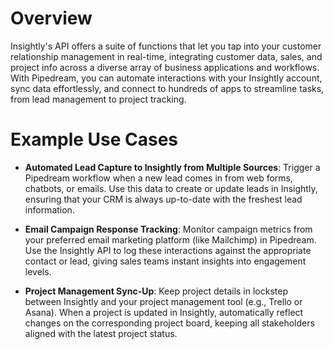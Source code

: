 # Overview

Insightly's API offers a suite of functions that let you tap into your customer relationship management in real-time, integrating customer data, sales, and project info across a diverse array of business applications and workflows. With Pipedream, you can automate interactions with your Insightly account, sync data effortlessly, and connect to hundreds of apps to streamline tasks, from lead management to project tracking.

# Example Use Cases

- **Automated Lead Capture to Insightly from Multiple Sources**: Trigger a Pipedream workflow when a new lead comes in from web forms, chatbots, or emails. Use this data to create or update leads in Insightly, ensuring that your CRM is always up-to-date with the freshest lead information.

- **Email Campaign Response Tracking**: Monitor campaign metrics from your preferred email marketing platform (like Mailchimp) in Pipedream. Use the Insightly API to log these interactions against the appropriate contact or lead, giving sales teams instant insights into engagement levels.

- **Project Management Sync-Up**: Keep project details in lockstep between Insightly and your project management tool (e.g., Trello or Asana). When a project is updated in Insightly, automatically reflect changes on the corresponding project board, keeping all stakeholders aligned with the latest project status.
